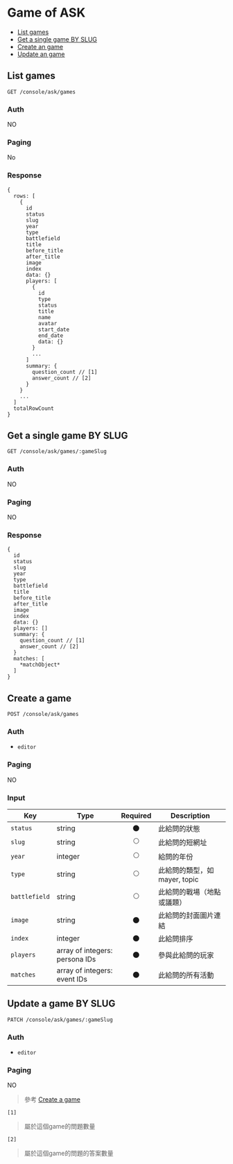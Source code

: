 # Game of ASK

- [List games](#list-games)
- [Get a single game BY SLUG](#get-a-single-game-BY-SLUG)
- [Create an game](#create-an-game)
- [Update an game](#update-an-game-by-slug)

## List games
```
GET /console/ask/games
```

### Auth
NO

### Paging
No

### Response
```
{
  rows: [
    {
      id
      status
      slug
      year
      type
      battlefield
      title
      before_title
      after_title
      image
      index
      data: {}
      players: [
        {
          id
          type
          status
          title
          name
          avatar
          start_date
          end_date
          data: {}
        }
        ...
      ]
      summary: {
        question_count // [1]
        answer_count // [2]
      }
    }
    ...
  ]
  totalRowCount
}
```

## Get a single game BY SLUG
```
GET /console/ask/games/:gameSlug
```

### Auth
NO

### Paging
NO

### Response
```
{
  id
  status
  slug
  year
  type
  battlefield
  title
  before_title
  after_title
  image
  index
  data: {}
  players: []
  summary: {
    question_count // [1]
    answer_count // [2]
  }
  matches: [
    *matchObject*
  ]
}
```

## Create a game
```
POST /console/ask/games
```

### Auth
- `editor`

### Paging
NO

### Input

| Key | Type | Required | Description |
| --- | --- | :---: | --- |
| `status` | string | 🌑 | 此給問的狀態 |
| `slug` | string | 🌕 | 此給問的短網址 |
| `year` | integer | 🌕 | 給問的年份 |
| `type` | string | 🌕 | 此給問的類型，如 mayer, topic |
| `battlefield` | string | 🌕 | 此給問的戰場（地點或議題） |
| `image` | string | 🌑 | 此給問的封面圖片連結 |
| `index` | integer | 🌑 | 此給問排序 |
| `players` | array of integers: persona IDs  | 🌑 | 參與此給問的玩家 |
| `matches` | array of integers: event IDs  | 🌑 | 此給問的所有活動 |

## Update a game BY SLUG
```
PATCH /console/ask/games/:gameSlug
```

### Auth
- `editor`

### Paging
NO

> 參考 [Create a game](#create-a-game)

`[1]`
> 屬於這個game的問題數量

`[2]`
> 屬於這個game的問題的答案數量
